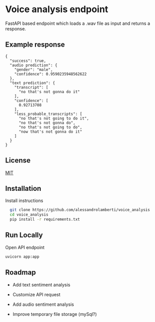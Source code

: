 # Voice analysis endpoint

FastAPI based endpoint which loads a .wav file as input and returns a response.

## Example response
```
{
  "success": true,
  "audio prediction": {
    "gender": "male",
    "confidence": 0.9590235948562622
  },
  "text prediction": {
    "transcript": [
      "no that's not gonna do it"
    ],
    "confidence": [
      0.92713708
    ],
    "less_probable_transcripts": [
      "no that's not going to do it",
      "no that's not gonna do",
      "no that's not going to do",
      "now that's not gonna do it"
    ]
  }
}
```
## License

[MIT](https://choosealicense.com/licenses/mit/)

  
## Installation

Install instructions
```bash
  git clone https://github.com/alessandrolamberti/voice_analysis
  cd voice_analysis
  pip install -r requirements.txt
```





    
## Run Locally

Open API endpoint
```bash
uvicorn app:app
```

  
## Roadmap

- Add text sentiment analysis

- Customize API request

- Add audio sentiment analysis

- Improve temporary file storage (mySql?)